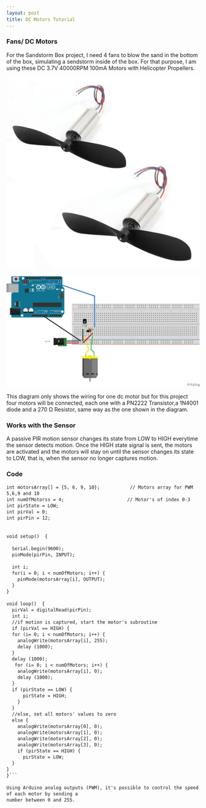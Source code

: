```yaml
---
layout: post
title: DC Motors Tutorial
---
```


### Fans/ DC Motors
For the Sandstorm Box project, I need 4 fans to blow the sand in the bottom of the box, simulating a sendstorm inside of the box.
For that purpose, I am using these DC 3.7V 40000RPM 100mA Motors with Helicopter Propellers. 


![Pair DC 3.7V 40000RPM 100mA 7 x 16mm Motors with Helicopter Propellers](../images/quadcopter.jpg)


![DC Motor Wiring Diagram](../images/wiring_dcmotor.png)

This diagram only shows the wiring for one dc motor but for this project four motors will be connected, each one with a PN2222 
Transistor,a 1N4001 diode and a 270 Ω Resistor, same way as the one shown in the diagram.

### Works with the Sensor
A passive PIR motion sensor changes its state from LOW to HIGH everytime the sensor detects motion. Once the HIGH state signal is
sent, the motors are activated and the motors will stay on until the sensor changes its state to LOW, that is, when the sensor no 
longer captures motion.

### Code
```
int motorsArray[] = {5, 6, 9, 10};           // Motors array for PWM 5,6,9 and 10
int numOfMotorss = 4;                       // Motor's of index 0-3
int pirState = LOW;
int pirVal = 0;
int pirPin = 12;


void setup()  {
 
  Serial.begin(9600);
  pinMode(pirPin, INPUT);
 
  int i;
  for(i = 0; i < numOfMotors; i++) {
    pinMode(motorsArray[i], OUTPUT);
  }
}

void loop()  {
  pirVal = digitalRead(pirPin);
  int i;
  //if motion is captured, start the motor's subroutine
  if (pirVal == HIGH) {
  for (i= 0; i < numOfMotors; i++) {
    analogWrite(motorsArray[i], 255);
    delay (1000);
  }
  delay (1000);
   for (i= 0; i < numOfMotors; i++) {
    analogWrite(motorsArray[i], 0);
    delay (1000);
  }
  if (pirState == LOW) {
      pirState = HIGH;
    }
  }
  //else, set all motors' values to zero
  else {
    analogWrite(motorsArray[0], 0);
    analogWrite(motorsArray[1], 0);
    analogWrite(motorsArray[2], 0);
    analogWrite(motorsArray[3], 0);
    if (pirState == HIGH) {
      pirState = LOW;
  }
}
}```

Using Arduino analog outputs (PWM), it's possible to control the speed of each motor by sending a
number between 0 and 255.


